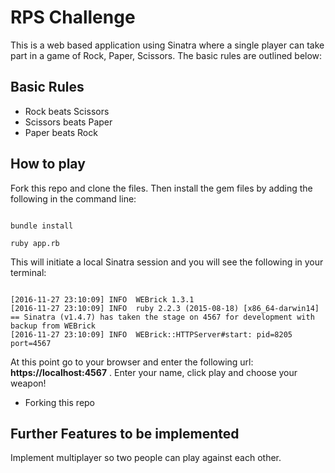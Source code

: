 # RPS Challenge

This is a web based application using Sinatra where a single player can take part in a game of Rock, Paper, Scissors. The basic rules are outlined below:

## Basic Rules

- Rock beats Scissors
- Scissors beats Paper
- Paper beats Rock

## How to play

Fork this repo and clone the files. Then install the gem files by adding the following in the command line:

```

bundle install

ruby app.rb

```

This will initiate a local Sinatra session and you will see the following in your terminal:

```

[2016-11-27 23:10:09] INFO  WEBrick 1.3.1
[2016-11-27 23:10:09] INFO  ruby 2.2.3 (2015-08-18) [x86_64-darwin14]
== Sinatra (v1.4.7) has taken the stage on 4567 for development with backup from WEBrick
[2016-11-27 23:10:09] INFO  WEBrick::HTTPServer#start: pid=8205 port=4567

```

At this point go to your browser and enter the following url:  **https://localhost:4567** . Enter your name, click play and choose your weapon!

* Forking this repo

## Further Features to be implemented

Implement multiplayer so two people can play against each other.
